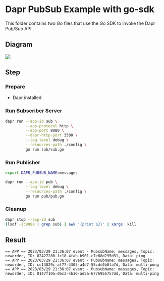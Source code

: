 # Dapr PubSub Example with go-sdk

This folder contains two Go files that use the Go SDK to invoke the Dapr Pub/Sub API.

## Diagram

![](https://i.loli.net/2020/08/23/5MBYgwqCZcXNUf2.jpg)

## Step

### Prepare

- Dapr installed

### Run Subscriber Server

<!-- STEP
name: Run Subscriber Server
output_match_mode: substring
expected_stdout_lines:
  - 'event - PubsubName: messages, Topic: neworder'
background: true
sleep: 15
timeout_seconds: 60
-->

```bash
dapr run --app-id sub \
         --app-protocol http \
         --app-port 8080 \
         --dapr-http-port 3500 \
         --log-level debug \
         --resources-path ./config \
         go run sub/sub.go
```

<!-- END_STEP -->

### Run Publisher

<!-- STEP
name: Run publisher
expected_stdout_lines:
  - '== APP == data published'
background: true
sleep: 15
timeout_seconds: 60
-->

```bash
export DAPR_PUBSUB_NAME=messages

dapr run --app-id pub \
         --log-level debug \
         --resources-path ./config \
         go run pub/pub.go
```

<!-- END_STEP -->

### Cleanup

```bash
dapr stop --app-id sub
(lsof -i:8080 | grep sub) | awk '{print $2}' | xargs  kill
```

## Result

```shell
== APP == 2023/03/29 21:36:07 event - PubsubName: messages, Topic: neworder, ID: 82427280-1c18-4fab-b901-c7e68d295d31, Data: ping
== APP == 2023/03/29 21:36:07 event - PubsubName: messages, Topic: neworder, ID: cc13829c-af77-4303-a4d7-55cdc0b0fa7d, Data: multi-pong
== APP == 2023/03/29 21:36:07 event - PubsubName: messages, Topic: neworder, ID: 0147f10a-d6c3-4b16-ad5a-6776956757dd, Data: multi-ping
```
